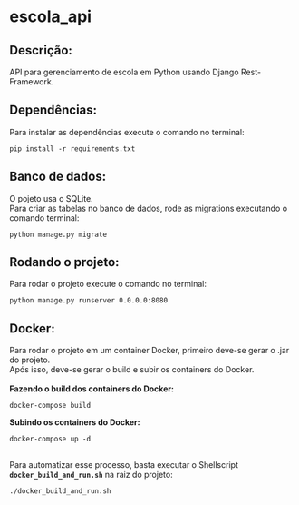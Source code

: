 # escola_api
Descrição:
----------
API para gerenciamento de escola em Python usando Django Rest-Framework.

Dependências:
-------------
Para instalar as dependências execute o comando no terminal:
```shell script
pip install -r requirements.txt
```

Banco de dados:
---------------
O pojeto usa o SQLite.<br>
Para criar as tabelas no banco de dados, rode as migrations executando o comando terminal:
```shell script
python manage.py migrate
```

Rodando o projeto:
------------------
Para rodar o projeto execute o comando no terminal: 
```shell script
python manage.py runserver 0.0.0.0:8080
```

Docker:
-------
Para rodar o projeto em um container Docker, primeiro deve-se gerar o .jar do projeto.<br>
Após isso, deve-se gerar o build e subir os containers do Docker.<br><br>
<b>Fazendo o build dos containers do Docker:</b>
```shell script
docker-compose build

```

<b>Subindo os containers do Docker:</b>
```shell script
docker-compose up -d
```

##
Para automatizar esse processo, basta executar o Shellscript <b>`docker_build_and_run.sh`</b> na raiz do projeto:
```shell script
./docker_build_and_run.sh
```
